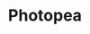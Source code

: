 ---
title: 'Photopea'
description: 'Advanced image editor'
link: 'https://www.photopea.com/'
imageURL: 'https://res.cloudinary.com/dc6mrv5cb/image/upload/v1707824331/personal-resources/images/fub9ovahghyrqzfkw5hl.png'
---